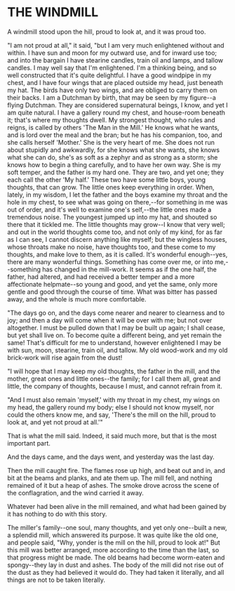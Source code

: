 # THE WINDMILL

A windmill stood upon the hill, proud to look at, and it was proud
too.

"I am not proud at all," it said, "but I am very much
enlightened without and within. I have sun and moon for my outward
use, and for inward use too; and into the bargain I have stearine
candles, train oil and lamps, and tallow candles. I may well say
that I'm enlightened. I'm a thinking being, and so well constructed
that it's quite delightful. I have a good windpipe in my chest, and
I have four wings that are placed outside my head, just beneath my
hat. The birds have only two wings, and are obliged to carry them on
their backs. I am a Dutchman by birth, that may be seen by my
figure--a flying Dutchman. They are considered supernatural beings,
I know, and yet I am quite natural. I have a gallery round my chest,
and house-room beneath it; that's where my thoughts dwell. My
strongest thought, who rules and reigns, is called by others 'The
Man in the Mill.' He knows what he wants, and is lord over the meal
and the bran; but he has his companion, too, and she calls herself
'Mother.' She is the very heart of me. She does not run about stupidly
and awkwardly, for she knows what she wants, she knows what she can
do, she's as soft as a zephyr and as strong as a storm; she knows
how to begin a thing carefully, and to have her own way. She is my
soft temper, and the father is my hard one. They are two, and yet one;
they each call the other 'My half.' These two have some little boys,
young thoughts, that can grow. The little ones keep everything in
order. When, lately, in my wisdom, I let the father and the boys
examine my throat and the hole in my chest, to see what was going on
there,--for something in me was out of order, and it's well to examine
one's self,--the little ones made a tremendous noise. The youngest
jumped up into my hat, and shouted so there that it tickled me. The
little thoughts may grow--I know that very well; and out in the
world thoughts come too, and not only of my kind, for as far as I
can see, I cannot discern anything like myself; but the wingless
houses, whose throats make no noise, have thoughts too, and these come
to my thoughts, and make love to them, as it is called. It's wonderful
enough--yes, there are many wonderful things. Something has come
over me, or into me,--something has changed in the mill-work. It seems
as if the one half, the father, had altered, and had received a better
temper and a more affectionate helpmate--so young and good, and yet
the same, only more gentle and good through the course of time. What
was bitter has passed away, and the whole is much more comfortable.

"The days go on, and the days come nearer and nearer to
clearness and to joy; and then a day will come when it will be over
with me; but not over altogether. I must be pulled down that I may
be built up again; I shall cease, but yet shall live on. To become
quite a different being, and yet remain the same! That's difficult for
me to understand, however enlightened I may be with sun, moon,
stearine, train oil, and tallow. My old wood-work and my old
brick-work will rise again from the dust!

"I will hope that I may keep my old thoughts, the father in the
mill, and the mother, great ones and little ones--the family; for I
call them all, great and little, the company of thoughts, because I
must, and cannot refrain from it.

"And I must also remain 'myself,' with my throat in my chest, my
wings on my head, the gallery round my body; else I should not know
myself, nor could the others know me, and say, 'There's the mill on
the hill, proud to look at, and yet not proud at all.'"

That is what the mill said. Indeed, it said much more, but that is
the most important part.

And the days came, and the days went, and yesterday was the last
day.

Then the mill caught fire. The flames rose up high, and beat out
and in, and bit at the beams and planks, and ate them up. The mill
fell, and nothing remained of it but a heap of ashes. The smoke
drove across the scene of the conflagration, and the wind carried it
away.

Whatever had been alive in the mill remained, and what had been
gained by it has nothing to do with this story.

The miller's family--one soul, many thoughts, and yet only one--built
a new, a splendid mill, which answered its purpose. It was quite
like the old one, and people said, "Why, yonder is the mill on the
hill, proud to look at!" But this mill was better arranged, more
according to the time than the last, so that progress might be made.
The old beams had become worm-eaten and spongy--they lay in dust and
ashes. The body of the mill did not rise out of the dust as they had
believed it would do. They had taken it literally, and all things
are not to be taken literally.




